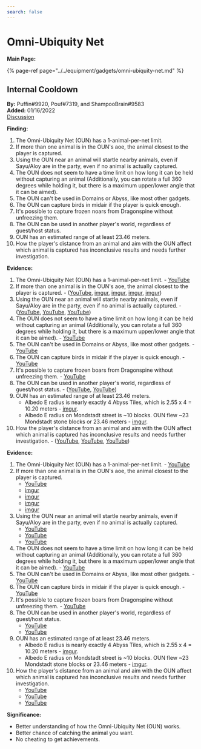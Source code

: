 ```yaml
---
search: false
---
```


# Omni-Ubiquity Net

**Main Page:**

{% page-ref page="../../equipment/gadgets/omni-ubiquity-net.md" %}

## Internal Cooldown

**By:** Puffin#9920, Pouf#7319, and ShampooBrain#9583  
**Added:** 01/16/2022  
[Discussion](https://tickettool.xyz/direct?url=https://cdn.discordapp.com/attachments/922959469657346108/931072700745662464/transcript-omniubiquity-net-stuff.html)

**Finding:**  
1. The Omni-Ubiquity Net (OUN) has a 1-animal-per-net limit.
2. If more than one animal is in the OUN's aoe, the animal closest to the player is captured.
3. Using the OUN near an animal will startle nearby animals, even if Sayu/Aloy are in the party, even if no animal is actually captured.
4. The OUN does not seem to have a time limit on how long it can be held without capturing an animal (Additionally, you can rotate a full 360 degrees while holding it, but there is a maximum upper/lower angle that it can be aimed).
5. The OUN can't be used in Domains or Abyss, like most other gadgets.
6. The OUN can capture birds in midair if the player is quick enough.
7. It's possible to capture frozen noars from Dragonspine without unfreezing them.
9. The OUN can be used in another player's world, regardless of guest/host status.
10. OUN has an estimated range of at least 23.46 meters.
11. How the player's distance from an animal and aim with the OUN affect which animal is captured has inconclusive results and needs further investigation.

**Evidence:**  
1. The Omni-Ubiquity Net (OUN) has a 1-animal-per-net limit. - [YouTube](https://youtu.be/0ZnybwvyPDA)
2. If more than one animal is in the OUN's aoe, the animal closest to the player is captured. - ([YouTube](https://youtu.be/0vAt78Ie5U4), [imgur](https://imgur.com/a/7QrDRHe), [imgur](https://imgur.com/a/ilbkbsQ), [imgur](https://imgur.com/a/egQVxXd), [imgur](https://imgur.com/a/ZiGwoka))
3. Using the OUN near an animal will startle nearby animals, even if Sayu/Aloy are in the party, even if no animal is actually captured. - ([YouTube](https://youtu.be/OUBx9G5cVxo), [YouTube](https://youtu.be/Kv1Utj4YV50), [YouTube](https://youtu.be/NML6hmKToNE))
4. The OUN does not seem to have a time limit on how long it can be held without capturing an animal (Additionally, you can rotate a full 360 degrees while holding it, but there is a maximum upper/lower angle that it can be aimed). - [YouTube](https://youtu.be/9HORkvTCyUA)
5. The OUN can't be used in Domains or Abyss, like most other gadgets. - [YouTube](https://youtu.be/-D7_MHUTE_4)
6. The OUN can capture birds in midair if the player is quick enough. - [YouTube](https://youtu.be/Sey9eQSjA9A)
7. It's possible to capture frozen boars from Dragonspine without unfreezing them. - [YouTube](https://youtu.be/NMe2RD18M-M)
8. The OUN can be used in another player's world, regardless of guest/host status. - ([YouTube](https://youtu.be/tYlTs1cVdyo), [YouTube](https://youtu.be/xqD3ECkVCHo))
9. OUN has an estimated range of at least 23.46 meters.
    * Albedo E radius is nearly exactly 4 Abyss Tiles, which is 2.55 x 4 = 10.20 meters - [imgur](https://imgur.com/a/dybme5X).
    * Albedo E radius on Mondstadt street is ~10 blocks. OUN flew ~23 Mondstadt stone blocks or 23.46 meters - [imgur](https://imgur.com/a/SvuScot).
10. How the player's distance from an animal and aim with the OUN affect which animal is captured has inconclusive results and needs further investigation. - ([YouTube](https://youtu.be/rZAj79ay5os), [YouTube](https://youtu.be/ovFJ0C6YzNI), [YouTube](https://youtu.be/vWpTt1-Cf_0))

**Evidence:**  
1. The Omni-Ubiquity Net (OUN) has a 1-animal-per-net limit. - [YouTube](https://youtu.be/0ZnybwvyPDA)
2. If more than one animal is in the OUN's aoe, the animal closest to the player is captured.
    * [YouTube](https://youtu.be/0vAt78Ie5U4)
    * [imgur](https://imgur.com/a/7QrDRHe)
    * [imgur](https://imgur.com/a/ilbkbsQ)
    * [imgur](https://imgur.com/a/egQVxXd)
    * [imgur](https://imgur.com/a/ZiGwoka)
3. Using the OUN near an animal will startle nearby animals, even if Sayu/Aloy are in the party, even if no animal is actually captured.
    * [YouTube](https://youtu.be/OUBx9G5cVxo)
    * [YouTube](https://youtu.be/Kv1Utj4YV50)
    * [YouTube](https://youtu.be/NML6hmKToNE)
4. The OUN does not seem to have a time limit on how long it can be held without capturing an animal (Additionally, you can rotate a full 360 degrees while holding it, but there is a maximum upper/lower angle that it can be aimed). - [YouTube](https://youtu.be/9HORkvTCyUA)
5. The OUN can't be used in Domains or Abyss, like most other gadgets. - [YouTube](https://youtu.be/-D7_MHUTE_4)
6. The OUN can capture birds in midair if the player is quick enough. - [YouTube](https://youtu.be/Sey9eQSjA9A)
7. It's possible to capture frozen boars from Dragonspine without unfreezing them. - [YouTube](https://youtu.be/NMe2RD18M-M)
8. The OUN can be used in another player's world, regardless of guest/host status. 
    * [YouTube](https://youtu.be/tYlTs1cVdyo)
    * [YouTube](https://youtu.be/xqD3ECkVCHo)
9. OUN has an estimated range of at least 23.46 meters.
    * Albedo E radius is nearly exactly 4 Abyss Tiles, which is 2.55 x 4 = 10.20 meters - [imgur](https://imgur.com/a/dybme5X).
    * Albedo E radius on Mondstadt street is ~10 blocks. OUN flew ~23 Mondstadt stone blocks or 23.46 meters - [imgur](https://imgur.com/a/SvuScot).
10. How the player's distance from an animal and aim with the OUN affect which animal is captured has inconclusive results and needs further investigation.
    * [YouTube](https://youtu.be/rZAj79ay5os)
    * [YouTube](https://youtu.be/ovFJ0C6YzNI)
    * [YouTube](https://youtu.be/vWpTt1-Cf_0)

**Significance:**  
* Better understanding of how the Omni-Ubiquity Net (OUN) works.
* Better chance of catching the animal you want.
* No cheating to get achievements.

